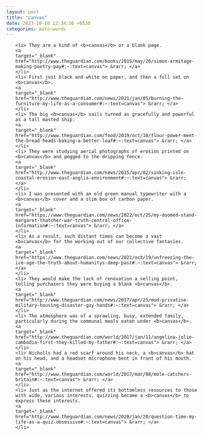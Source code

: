 ```yaml
---
layout: post
title: "canvas"
date: 2023-10-10 12:34:56 +0530
categories: auto-words
---
```

<ol>

    <li> They are a kind of <b>canvas</b> or a blank page.
    <a 
    target="_blank" 
    href="http://www.theguardian.com/books/2015/may/26/simon-armitage-making-poetry-pay#:~:text=canvas"> &rarr; </a>
    </li>
    <li> First just black and white on paper, and then a full set on <b>canvas</b>.
    <a 
    target="_blank" 
    href="http://www.theguardian.com/news/2021/jan/05/burning-the-furniture-my-life-as-a-consumer#:~:text=canvas"> &rarr; </a>
    </li>
    <li> The big <b>canvas</b> sails turned as gracefully and powerful as a tall masted ship.
    <a 
    target="_blank" 
    href="http://www.theguardian.com/food/2019/oct/10/flour-power-meet-the-bread-heads-baking-a-better-loaf#:~:text=canvas"> &rarr; </a>
    </li>
    <li> They were studying aerial photographs of erosion printed on <b>canvas</b> and pegged to the dripping fence.
    <a 
    target="_blank" 
    href="http://www.theguardian.com/news/2015/apr/02/sinking-isle-coastal-erosion-east-anglia-environment#:~:text=canvas"> &rarr; </a>
    </li>
    <li> I was presented with an old green manual typewriter with a <b>canvas</b> cover and a slim box of carbon paper.
    <a 
    target="_blank" 
    href="https://www.theguardian.com/news/2022/oct/25/my-doomed-stand-margaret-thatcher-war-truth-central-office-information#:~:text=canvas"> &rarr; </a>
    </li>
    <li> As a result, such distant times can become a vast <b>canvas</b> for the working out of our collective fantasies.
    <a 
    target="_blank" 
    href="https://www.theguardian.com/news/2021/oct/19/unfreezing-the-ice-age-the-truth-about-humanitys-deep-past#:~:text=canvas"> &rarr; </a>
    </li>
    <li> They would make the lack of renovation a selling point, telling purchasers they were buying a blank <b>canvas</b>.
    <a 
    target="_blank" 
    href="http://www.theguardian.com/news/2017/apr/25/mod-privatise-military-housing-disaster-guy-hands#:~:text=canvas"> &rarr; </a>
    </li>
    <li> The atmosphere was of a sprawling, busy, extended family, particularly during the communal meals eaten under <b>canvas</b>.
    <a 
    target="_blank" 
    href="http://www.theguardian.com/world/2017/jan/11/angelina-jolie-cambodia-first-they-killed-my-father#:~:text=canvas"> &rarr; </a>
    </li>
    <li> Nicholls had a red scarf around his neck, a <b>canvas</b> hat on his head, and a headset microphone bent in front of his mouth.
    <a 
    target="_blank" 
    href="http://www.theguardian.com/world/2017/mar/08/mole-catchers-britain#:~:text=canvas"> &rarr; </a>
    </li>
    <li> Just as the internet offered its bottomless resources to those with wide, various interests, quizzing became a <b>canvas</b> to express these interests.
    <a 
    target="_blank" 
    href="http://www.theguardian.com/news/2020/jan/28/question-time-my-life-as-a-quiz-obsessive#:~:text=canvas"> &rarr; </a>
    </li>